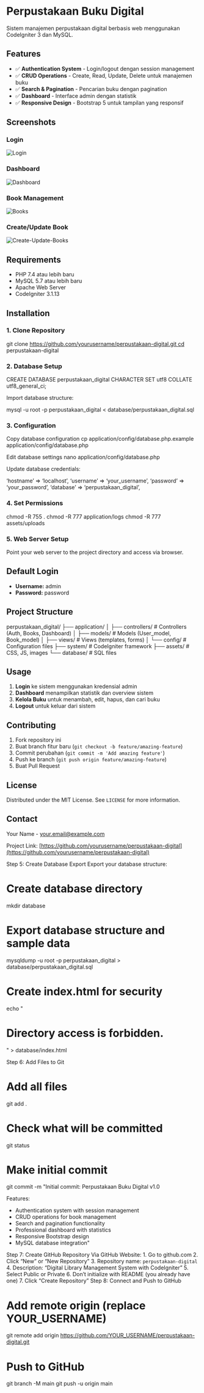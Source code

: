 # Perpustakaan Buku Digital

Sistem manajemen perpustakaan digital berbasis web menggunakan CodeIgniter 3 dan MySQL.

## Features

- ✅ **Authentication System** - Login/logout dengan session management
- ✅ **CRUD Operations** - Create, Read, Update, Delete untuk manajemen buku
- ✅ **Search & Pagination** - Pencarian buku dengan pagination
- ✅ **Dashboard** - Interface admin dengan statistik
- ✅ **Responsive Design** - Bootstrap 5 untuk tampilan yang responsif

## Screenshots

### Login
![Login](assets/images/login.png)

### Dashboard
![Dashboard](assets/images/dashboard.png)

### Book Management
![Books](assets/images/mgt-books.png)

### Create/Update Book
![Create-Update-Books](assets/images/create-update-books.png)

## Requirements

- PHP 7.4 atau lebih baru
- MySQL 5.7 atau lebih baru
- Apache Web Server
- CodeIgniter 3.1.13

## Installation

### 1. Clone Repository
git clone https://github.com/yourusername/perpustakaan-digital.git cd perpustakaan-digital



### 2. Database Setup
CREATE DATABASE perpustakaan_digital CHARACTER SET utf8 COLLATE utf8_general_ci;


Import database structure:

mysql -u root -p perpustakaan_digital < database/perpustakaan_digital.sql


### 3. Configuration
Copy database configuration
cp application/config/database.php.example application/config/database.php

Edit database settings
nano application/config/database.php


Update database credentials:

‘hostname’ => ‘localhost’, ‘username’ => ‘your_username’, ‘password’ => ‘your_password’, ‘database’ => ‘perpustakaan_digital’,


### 4. Set Permissions
chmod -R 755 . chmod -R 777 application/logs chmod -R 777 assets/uploads


### 5. Web Server Setup
Point your web server to the project directory and access via browser.

## Default Login

- **Username:** admin
- **Password:** password

## Project Structure

perpustakaan_digital/ ├── application/ │   ├── controllers/     # Controllers (Auth, Books, Dashboard) │   ├── models/         # Models (User_model, Book_model) │   ├── views/          # Views (templates, forms) │   └── config/         # Configuration files ├── system/             # CodeIgniter framework ├── assets/             # CSS, JS, images └── database/           # SQL files



## Usage

1. **Login** ke sistem menggunakan kredensial admin
2. **Dashboard** menampilkan statistik dan overview sistem
3. **Kelola Buku** untuk menambah, edit, hapus, dan cari buku
4. **Logout** untuk keluar dari sistem

## Contributing

1. Fork repository ini
2. Buat branch fitur baru (`git checkout -b feature/amazing-feature`)
3. Commit perubahan (`git commit -m 'Add amazing feature'`)
4. Push ke branch (`git push origin feature/amazing-feature`)
5. Buat Pull Request

## License

Distributed under the MIT License. See `LICENSE` for more information.

## Contact

Your Name - your.email@example.com

Project Link: [https://github.com/yourusername/perpustakaan-digital](https://github.com/yourusername/perpustakaan-digital)

Step 5: Create Database Export
Export your database structure:
# Create database directory
mkdir database

# Export database structure and sample data
mysqldump -u root -p perpustakaan_digital > database/perpustakaan_digital.sql

# Create index.html for security
echo "<html><head><title>403 Forbidden</title></head><body><h1>Directory access is forbidden.</h1></body></html>" > database/index.html


Step 6: Add Files to Git
# Add all files
git add .

# Check what will be committed
git status

# Make initial commit
git commit -m "Initial commit: Perpustakaan Buku Digital v1.0

Features:
- Authentication system with session management
- CRUD operations for book management
- Search and pagination functionality
- Professional dashboard with statistics
- Responsive Bootstrap design
- MySQL database integration"


Step 7: Create GitHub Repository
Via GitHub Website:
	1.	Go to github.com
	2.	Click “New” or “New Repository”
	3.	Repository name: `perpustakaan-digital`
	4.	Description: “Digital Library Management System with CodeIgniter”
	5.	Select Public or Private
	6.	Don’t initialize with README (you already have one)
	7.	Click “Create Repository”
Step 8: Connect and Push to GitHub
# Add remote origin (replace YOUR_USERNAME)
git remote add origin https://github.com/YOUR_USERNAME/perpustakaan-digital.git

# Push to GitHub
git branch -M main
git push -u origin main


